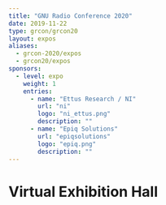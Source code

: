 ```yaml
---
title: "GNU Radio Conference 2020"
date: 2019-11-22 
type: grcon/grcon20
layout: expos
aliases:
  - grcon-2020/expos
  - grcon20/expos
sponsors:
  - level: expo 
    weight: 1 
    entries:
      - name: "Ettus Research / NI"
        url: "ni"
        logo: "ni_ettus.png"
        description: ""
      - name: "Epiq Solutions"
        url: "epiqsolutions"
        logo: "epiq.png"
        description: ""
---
```


# Virtual Exhibition Hall 


